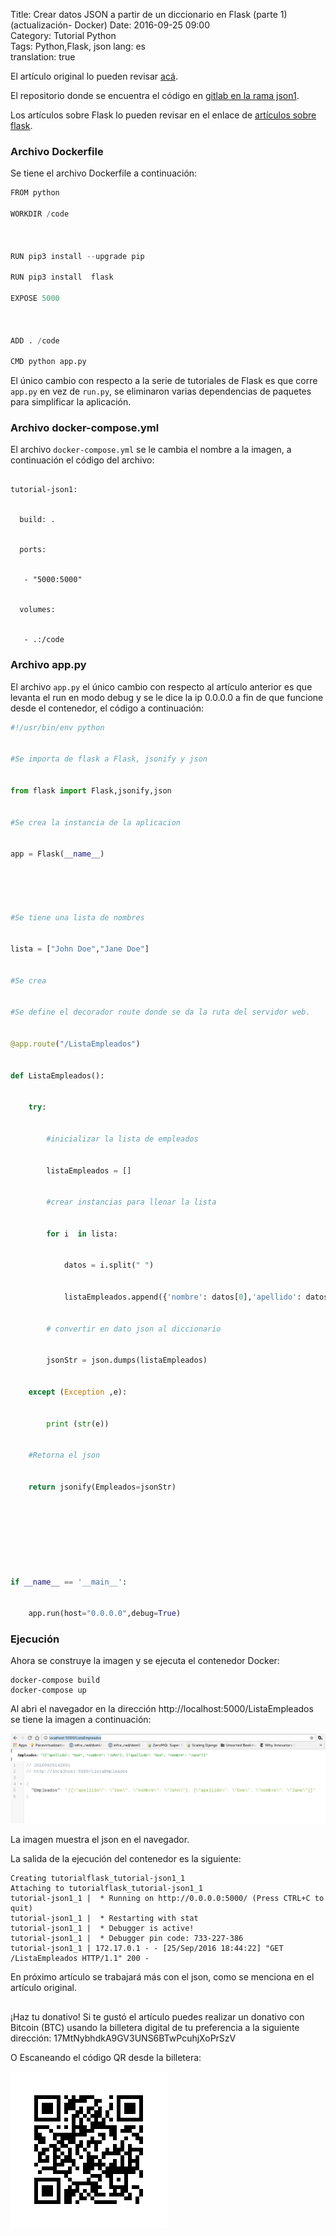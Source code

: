 Title: Crear datos JSON a partir de un diccionario en Flask (parte 1) (actualización- Docker) 
Date: 2016-09-25 09:00  
Category: Tutorial Python  
Tags: Python,Flask, json
lang: es  
translation: true  

El artículo original lo pueden revisar [acá](https://www.seraph.to/crear-datos-json-a-partir-de-un-diccionario-en-flask-parte-1.html).

El repositorio donde se encuentra el código en [gitlab en la rama json1](https://gitlab.com/ecrespo/tutorial-flask/tree/json1).

Los artículos sobre Flask lo pueden revisar en el enlace de [artículos sobre flask](https://www.seraph.to/tag/flask.html). 

### Archivo Dockerfile

Se tiene el archivo Dockerfile a continuación:

```python
FROM python

WORKDIR /code



RUN pip3 install --upgrade pip

RUN pip3 install  flask

EXPOSE 5000



ADD . /code

CMD python app.py

```


El único cambio con respecto a la serie de tutoriales de Flask es que corre `app.py` en vez de `run.py`, se eliminaron varias dependencias de paquetes para simplificar la aplicación.

### Archivo docker-compose.yml
El archivo `docker-compose.yml` se le cambia el nombre a la imagen, a continuación el código del archivo:

```

tutorial-json1:


  build: .


  ports:


   - "5000:5000"


  volumes:


   - .:/code

```

### Archivo app.py
El archivo `app.py` el único cambio con respecto al artículo anterior es que levanta el run en modo debug y se le dice la ip 0.0.0.0 a fin de que funcione desde el contenedor, el código a continuación:

```python
#!/usr/bin/env python


#Se importa de flask a Flask, jsonify y json


from flask import Flask,jsonify,json


#Se crea la instancia de la aplicacion


app = Flask(__name__)





#Se tiene una lista de nombres


lista = ["John Doe","Jane Doe"]


#Se crea


#Se define el decorador route donde se da la ruta del servidor web.


@app.route("/ListaEmpleados")


def ListaEmpleados():


    try:


        #inicializar la lista de empleados


        listaEmpleados = []


        #crear instancias para llenar la lista


        for i  in lista:


            datos = i.split(" ")


            listaEmpleados.append({'nombre': datos[0],'apellido': datos[1]})


        # convertir en dato json al diccionario


        jsonStr = json.dumps(listaEmpleados)


    except (Exception ,e):


        print (str(e))


    #Retorna el json


    return jsonify(Empleados=jsonStr)








if __name__ == '__main__':


    app.run(host="0.0.0.0",debug=True)

```

### Ejecución

Ahora se construye la imagen y se ejecuta el contenedor Docker:
```
docker-compose build
docker-compose up
```
Al abri el navegador  en la dirección http://localhost:5000/ListaEmpleados se tiene la imagen a continuación:

![](./images/creardatosjsonapartirdeundiccionarioenflaskactualizaciondocker1-1.png) 

La imagen muestra el json en el navegador.

La salida de la ejecución del contenedor es la siguiente:
```
Creating tutorialflask_tutorial-json1_1
Attaching to tutorialflask_tutorial-json1_1
tutorial-json1_1 |  * Running on http://0.0.0.0:5000/ (Press CTRL+C to quit)
tutorial-json1_1 |  * Restarting with stat
tutorial-json1_1 |  * Debugger is active!
tutorial-json1_1 |  * Debugger pin code: 733-227-386
tutorial-json1_1 | 172.17.0.1 - - [25/Sep/2016 18:44:22] "GET /ListaEmpleados HTTP/1.1" 200 -
```


En próximo artículo se trabajará más con el json, como se menciona en el artículo original.

##  ##
¡Haz tu donativo!
Si te gustó el artículo puedes realizar un donativo con Bitcoin (BTC)
usando la billetera digital de tu preferencia a la siguiente
dirección: 17MtNybhdkA9GV3UNS6BTwPcuhjXoPrSzV

O Escaneando el código QR desde la billetera:

![17MtNybhdkA9GV3UNS6BTwPcuhjXoPrSzV](./images/17MtNybhdkA9GV3UNS6BTwPcuhjXoPrSzV.png)
